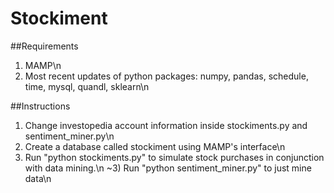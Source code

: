 # Stockiment

##Requirements
1) MAMP\n
2) Most recent updates of python packages: numpy, pandas, schedule, time, mysql, quandl, sklearn\n

##Instructions
1) Change investopedia account information inside stockiments.py and sentiment_miner.py\n
2) Create a database called stockiment using MAMP's interface\n
3) Run "python stockiments.py" to simulate stock purchases in conjunction with data mining.\n
~3) Run "python sentiment_miner.py" to just mine data\n

